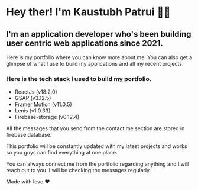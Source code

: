 # Hey ther! I'm Kaustubh Patrui 👋🏻

## I'm an application developer who's been building user centric web applications since 2021.

Here is my portfolio where you can know more about me. You can also get a glimpse of what I use to build my applications and all my recent projects.

### Here is the tech stack I used to build my portfolio.

- ReactJs (v18.2.0)
- GSAP (v3.12.5)
- Framer Motion (v11.0.5)
- Lenis (v1.0.33)
- Firebase-storage (v0.12.4)

All the messages that you send from the contact me section are stored in firebase database.

This portfolio will be constantly updated with my latest projects and works so you guys can find everything at one place.

You can always connect me from the portfolio regarding anything and I will reach out to you. I will be checking the messages regularly.

Made with love ❤️
